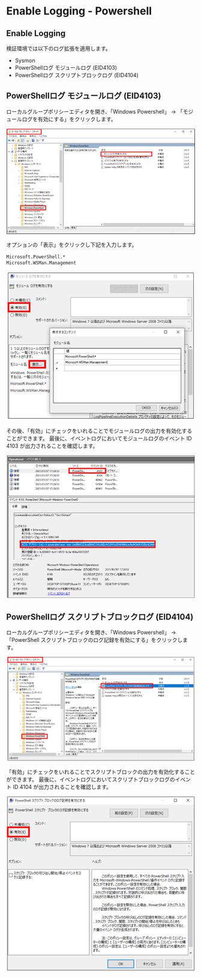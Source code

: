# Enable Logging - Powershell

Enable Logging
-------------

検証環境では以下のログ拡張を適用します。

- Sysmon
- PowerShellログ モジュールログ (EID4103)
- PowerShellログ スクリプトブロックログ (EID4104)


PowerShellログ モジュールログ (EID4103)
-------------

ローカルグループポリシーエディタを開き、「Windows Powershell」 -> 「モジュールログを有効にする」をクリックします。

![Module-Log1](images/module-log-1.png)

オプションの「表示」をクリックし下記を入力します。

```
Microsoft.PowerShell.*
Microsoft.WSMan.Management
```

![Module-Log2](images/module-log-2.png)

その後、「有効」にチェックをいれることでモジュールログの出力を有効化することができます。
最後に、イベントログにおいてモジュールログのイベント ID  4103 が出力されることを確認します。

![Module-Log3](images/module-log-3.png)


PowerShellログ スクリプトブロックログ (EID4104)
-------------

ローカルグループポリシーエディタを開き、「Windows Powershell」 -> 「PowerShell スクリプトブロックのログ記録を有効にする」をクリックします。

![ScriptBlock-Log1](images/scriptblock-log-1.png)

「有効」にチェックをいれることでスクリプトブロックの出力を有効化することができます。
最後に、イベントログにおいてスクリプトブロックログのイベント ID  4104 が出力されることを確認します。

![ScriptBlock-Log2](images/scriptblock-log-2.png)

